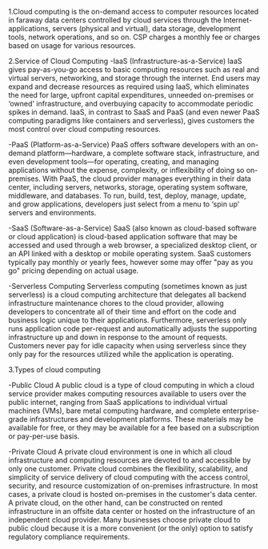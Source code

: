 1.Cloud computing is the on-demand access to computer resources located in faraway data centers controlled by cloud services through the Internet-applications, servers (physical and virtual), data storage, development tools, network operations, and so on. CSP charges a monthly fee or charges based on usage for various resources.

2.Service of Cloud Computing
-IaaS (Infrastructure-as-a-Service)
IaaS gives pay-as-you-go access to basic computing resources such as real and virtual servers, networking, and storage through the internet.
End users may expand and decrease resources as required using IaaS, which eliminates the need for large, upfront capital expenditures, unneeded on-premises or ‘owned' infrastructure, and overbuying capacity to accommodate periodic spikes in demand.
IaaS, in contrast to SaaS and PaaS (and even newer PaaS computing paradigms like containers and serverless), gives customers the most control over cloud computing resources.

-PaaS (Platform-as-a-Service)
PaaS offers software developers with an on-demand platform—hardware, a complete software stack, infrastructure, and even development tools—for operating, creating, and managing applications without the expense, complexity, or inflexibility of doing so on-premises.
With PaaS, the cloud provider manages everything in their data center, including servers, networks, storage, operating system software, middleware, and databases.
To run, build, test, deploy, manage, update, and grow applications, developers just select from a menu to ‘spin up' servers and environments.

-SaaS (Software-as-a-Service)
SaaS (also known as cloud-based software or cloud application) is cloud-based application software that may be accessed and used through a web browser, a specialized desktop client, or an API linked with a desktop or mobile operating system. SaaS customers typically pay monthly or yearly fees, however some may offer "pay as you go" pricing depending on actual usage.

-Serverless Computing
Serverless computing (sometimes known as just serverless) is a cloud computing architecture that delegates all backend infrastructure maintenance chores to the cloud provider, allowing developers to concentrate all of their time and effort on the code and business logic unique to their applications.
Furthermore, serverless only runs application code per-request and automatically adjusts the supporting infrastructure up and down in response to the amount of requests.
Customers never pay for idle capacity when using serverless since they only pay for the resources utilized while the application is operating.

3.Types of cloud computing

-Public Cloud
A public cloud is a type of cloud computing in which a cloud service provider makes computing resources available to users over the public internet, ranging from SaaS applications to individual virtual machines (VMs), bare metal computing hardware, and complete enterprise-grade infrastructures and development platforms. These materials may be available for free, or they may be available for a fee based on a subscription or pay-per-use basis.

-Private Cloud
A private cloud environment is one in which all cloud infrastructure and computing resources are devoted to and accessible by only one customer. Private cloud combines the flexibility, scalability, and simplicity of service delivery of cloud computing with the access control, security, and resource customization of on-premises infrastructure.
In most cases, a private cloud is hosted on-premises in the customer's data center. A private cloud, on the other hand, can be constructed on rented infrastructure in an offsite data center or hosted on the infrastructure of an independent cloud provider.
Many businesses choose private cloud to public cloud because it is a more convenient (or the only) option to satisfy regulatory compliance requirements.
